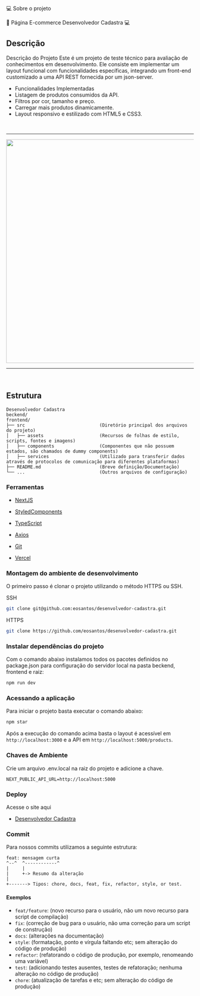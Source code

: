 💻 Sobre o projeto

🔔 Página E-commerce Desenvolvedor Cadastra 💻

## Descrição

Descrição do Projeto
Este é um projeto de teste técnico para avaliação de conhecimentos em desenvolvimento. Ele consiste em implementar um layout funcional com funcionalidades específicas, integrando um front-end customizado a uma API REST fornecida por um json-server.

- Funcionalidades Implementadas
- Listagem de produtos consumidos da API.
- Filtros por cor, tamanho e preço.
- Carregar mais produtos dinamicamente.
- Layout responsivo e estilizado com HTML5 e CSS3.

<br>
<hr>
<div align="center">
	<img width="600" margin-right="30px" src="public/assets/to_readme/Tela_001.png">	
</div>
<hr>
<br>

## Estrutura

    Desenvolvedor Cadastra
    beckend/
    frontend/
    ├── src                            (Diretório principal dos arquivos do projeto)
    │   ├── assets                     (Recursos de folhas de estilo, scripts, fontes e imagens)
    │   ├── components                 (Componentes que não possuem estados, são chamados de dummy components)
    │   ├── services                   (Utilizado para transferir dados através de protocolos de comunicação para diferentes plataformas)
    ├── README.md                      (Breve definição/Documentação)
    └── ...                            (Outros arquivos de configuração)

### Ferramentas

- [NextJS](https://nextjs.org/)

- [StyledComponents](https://styled-components.com/)

- [TypeScript](https://www.typescriptlang.org/)

- [Axios](https://axios-http.com/ptbr/docs/intro)

- [Git](https://git-scm.com/doc)

- [Vercel](https://vercel.com/docs)

### Montagem do ambiente de desenvolvimento

O primeiro passo é clonar o projeto utilizando o método HTTPS ou SSH.

SSH

```sh
git clone git@github.com:eosantos/desenvolvedor-cadastra.git
```

HTTPS

```sh
git clone https://github.com/eosantos/desenvolvedor-cadastra.git
```

### Instalar dependências do projeto

Com o comando abaixo instalamos todos os pacotes definidos no package.json para configuração do servidor local na pasta beckend, frontend e raiz:

```sh
npm run dev
```

### Acessando a aplicação

Para iniciar o projeto basta executar o comando abaixo:

```sh
npm star
```

Após a execução do comando acima basta o layout é acessível em `http://localhost:3000` e a API em `http://localhost:5000/products`.

### Chaves de Ambiente

Crie um arquivo .env.local na raiz do projeto e adicione a chave.

````
NEXT_PUBLIC_API_URL=http://localhost:5000
````

### Deploy

Acesse o site aqui

- [Desenvolvedor Cadastra](https://desenvolvedor-cadastra.vercel.app/)

### Commit

Para nossos commits utilizamos a seguinte estrutura:

```
feat: mensagem curta
^--^  ^------------^
|     |
|     +-> Resumo da alteração
|
+-------> Tipos: chore, docs, feat, fix, refactor, style, or test.
```

#### Exemplos

- `feat/feature`: (novo recurso para o usuário, não um novo recurso para script de compilação)
- `fix`: (correção de bug para o usuário, não uma correção para um script de construção)
- `docs`: (alterações na documentação)
- `style`: (formatação, ponto e vírgula faltando etc; sem alteração do código de produção)
- `refactor`: (refatorando o código de produção, por exemplo, renomeando uma variável)
- `test`: (adicionando testes ausentes, testes de refatoração; nenhuma alteração no código de produção)
- `chore`: (atualização de tarefas e etc; sem alteração do código de produção)
